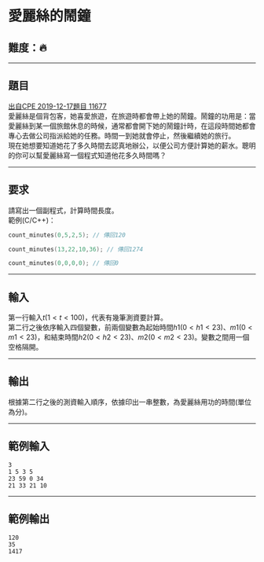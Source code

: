# 愛麗絲的鬧鐘

## 難度：🔥
---
## 題目  
[出自CPE 2019-12-17題目 11677](https://onlinejudge.org/external/116/p11677.pdf)  
愛麗絲是個背包客，她喜愛旅遊，在旅遊時都會帶上她的鬧鐘。鬧鐘的功用是：當愛麗絲到某一個旅館休息的時候，通常都會開下她的鬧鐘計時，在這段時間她都會專心去做公司指派給她的任務。時間一到她就會停止，然後繼續她的旅行。  
現在她想要知道她花了多久時間去認真地辦公，以便公司方便計算她的薪水。聰明的你可以幫愛麗絲寫一個程式知道他花多久時間嗎？

---
## 要求
請寫出一個副程式，計算時間長度。  
範例(C/C++)：
```cpp
count_minutes(0,5,2,5); // 傳回120

count_minutes(13,22,10,36); // 傳回1274

count_minutes(0,0,0,0); // 傳回0
```

---
## 輸入
第一行輸入$t (1<t<100)$，代表有幾筆測資要計算。  
第二行之後依序輸入四個變數，前兩個變數為起始時間$h1 (0<h1<23)$、$m1 (0<m1<23)$，和結束時間$h2 (0<h2<23)$、$m2 (0<m2<23)$。變數之間用一個空格隔開。

---
## 輸出
根據第二行之後的測資輸入順序，依據印出一串整數，為愛麗絲用功的時間(單位為分)。

---
## 範例輸入
```
3
1 5 3 5
23 59 0 34
21 33 21 10
```
---
## 範例輸出
```
120
35
1417
```